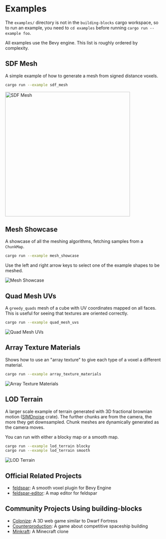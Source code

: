 # Examples

The `examples/` directory is not in the `building-blocks` cargo workspace, so to run an example, you need to `cd examples`
before running `cargo run --example foo`.

All examples use the Bevy engine. This list is roughly ordered by complexity.

## SDF Mesh

A simple example of how to generate a mesh from signed distance voxels.

```sh
cargo run --example sdf_mesh
```

<img src="/examples/screenshots/sdf_mesh.png" alt="SDF Mesh" width="400">

## Mesh Showcase

A showcase of all the meshing algorithms, fetching samples from a `ChunkMap`.

```sh
cargo run --example mesh_showcase
```

Use the left and right arrow keys to select one of the example shapes to be meshed.

![Mesh Showcase](/examples/screenshots/mesh_showcase.gif)

## Quad Mesh UVs

A `greedy_quads` mesh of a cube with UV coordinates mapped on all faces. This is useful for seeing that textures are oriented
correctly.

```sh
cargo run --example quad_mesh_uvs
```

![Quad Mesh UVs](/examples/screenshots/quad_mesh_uvs.png)

## Array Texture Materials

Shows how to use an "array texture" to give each type of a voxel a different material.

```sh
cargo run --example array_texture_materials
```

![Array Texture Materials](/examples/screenshots/array_texture_materials.png)

## LOD Terrain

A larger scale example of terrain generated with 3D fractional brownian motion
([SIMDnoise](https://docs.rs/simdnoise/3.1.6/simdnoise/) crate). The further chunks are from the camera, the more they get
downsampled. Chunk meshes are dynamically generated as the camera moves.

You can run with either a blocky map or a smooth map.
```sh
cargo run --example lod_terrain blocky
cargo run --example lod_terrain smooth
```

![LOD Terrain](/examples/screenshots/lod_terrain.png)

## Official Related Projects

- [feldspar](https://github.com/bonsairobo/feldspar): A smooth voxel plugin for Bevy Engine
- [feldspar-editor](https://github.com/bonsairobo/feldspar-editor): A map editor for feldspar

## Community Projects Using building-blocks

- [Colonize](https://github.com/indiv0/colonize): A 3D web game similar to Dwarf Fortress
- [Counterproduction](https://github.com/Counterproduction-game/Counterproduction): A game about competitive spaceship building
- [Minkraft](https://github.com/superdump/minkraft): A Minecraft clone
